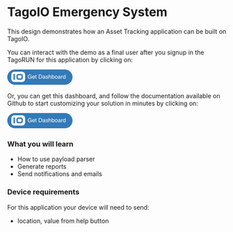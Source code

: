 # TagoIO Emergency System

This design demonstrates how an Asset Tracking application can be built on TagoIO.

You can interact with the demo as a final user after you signup in the TagoRUN for this application by clicking on:

[![Get Dashboard](https://raw.githubusercontent.com/tago-io/explore-asset-tracking/master/images/getdashboard.png?raw=true)](https://admin.develop.tago.io/explore)

Or, you can get this dashboard, and follow the documentation available on Github to start customizing your solution in minutes by clicking on:

[![Get Dashboard](https://raw.githubusercontent.com/tago-io/explore-asset-tracking/master/images/getdashboard.png?raw=true)](https://admin.develop.tago.io/explore)

### What you will learn
- How to use payload parser
- Generate reports
- Send  notifications and emails

### Device requirements
For this application your device will need to send:
- location, value from help button
